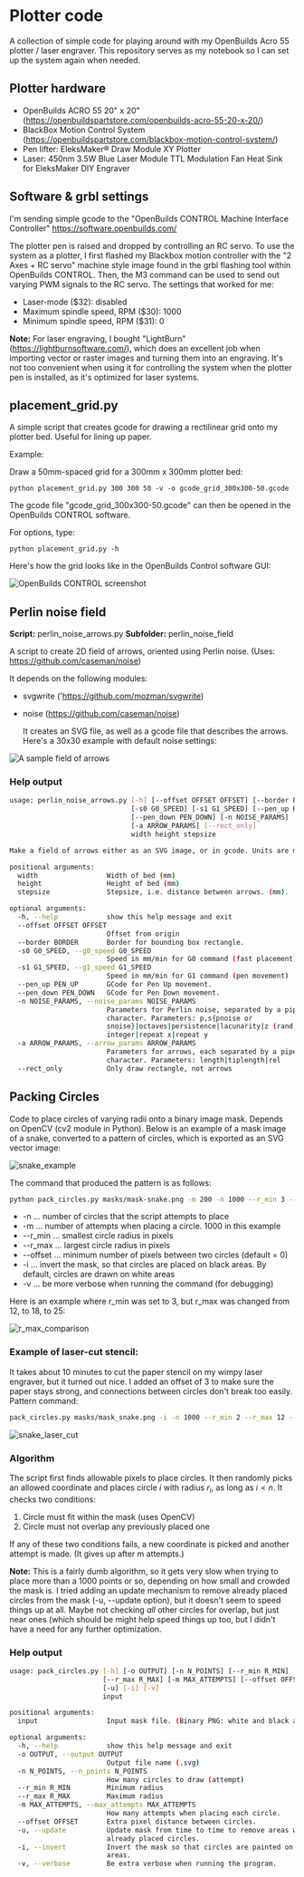 # Plotter code

A collection of simple code for playing around with my OpenBuilds Acro 55 plotter / laser engraver. This repository serves as my notebook so I can set up the system again when needed.

## Plotter hardware

* OpenBuilds ACRO 55 20" x 20" (https://openbuildspartstore.com/openbuilds-acro-55-20-x-20/)
* BlackBox Motion Control System (https://openbuildspartstore.com/blackbox-motion-control-system/)
* Pen lifter: EleksMaker® Draw Module XY Plotter
* Laser: 450nm 3.5W Blue Laser Module TTL Modulation Fan Heat Sink for EleksMaker DIY Engraver 

## Software & grbl settings

I'm sending simple gcode to the "OpenBuilds CONTROL Machine Interface Controller" https://software.openbuilds.com/ 

The plotter pen is raised and dropped by controlling an RC servo. To use the system as a plotter, I first flashed my Blackbox motion controller with the "2 Axes + RC servo" machine style image found in the grbl flashing tool within OpenBuilds CONTROL. Then, the M3 command can be used to send out varying PWM signals to the RC servo. The settings that worked for me:

* Laser-mode ($32): disabled
* Maximum spindle speed, RPM ($30): 1000
* Minimum spindle speed, RPM ($31): 0

**Note:** For laser engraving, I bought "LightBurn" (https://lightburnsoftware.com/), which does an excellent job when importing vector or raster images and turning them into an engraving. It's not too convenient when using it for controlling the system when the plotter pen is installed, as it's optimized for laser systems.



## placement_grid.py

A simple script that creates gcode for drawing a rectilinear grid onto my plotter bed. Useful for lining up paper.

Example:

Draw a 50mm-spaced grid for a 300mm x 300mm plotter bed:

```
python placement_grid.py 300 300 50 -v -o gcode_grid_300x300-50.gcode
```

The gcode file "gcode_grid_300x300-50.gcode" can then be opened in the OpenBuilds CONTROL software.

For options, type:

```
python placement_grid.py -h
```
Here's how the grid looks like in the OpenBuilds Control software GUI:

![OpenBuilds CONTROL screenshot](images/placement_grid_screenshot.png)




## Perlin noise field

**Script:** perlin_noise_arrows.py
**Subfolder:** perlin_noise_field

A script to create 2D field of arrows, oriented using Perlin noise. (Uses: https://github.com/caseman/noise) 

It depends on the following modules:

* svgwrite ('https://github.com/mozman/svgwrite)

* noise (https://github.com/caseman/noise)

  It creates an SVG file, as well as a gcode file that describes the arrows. Here's a 30x30 example with default noise settings:

![A sample field of arrows](images/Perlin_noise_field.jpg)

### Help output

```bash
usage: perlin_noise_arrows.py [-h] [--offset OFFSET OFFSET] [--border BORDER]
                              [-s0 G0_SPEED] [-s1 G1_SPEED] [--pen_up PEN_UP]
                              [--pen_down PEN_DOWN] [-n NOISE_PARAMS]
                              [-a ARROW_PARAMS] [--rect_only]
                              width height stepsize

Make a field of arrows either as an SVG image, or in gcode. Units are mm.

positional arguments:
  width                 Width of bed (mm)
  height                Height of bed (mm)
  stepsize              Stepsize, i.e. distance between arrows. (mm).

optional arguments:
  -h, --help            show this help message and exit
  --offset OFFSET OFFSET
                        Offset from origin
  --border BORDER       Border for bounding box rectangle.
  -s0 G0_SPEED, --g0_speed G0_SPEED
                        Speed in mm/min for G0 command (fast placement)
  -s1 G1_SPEED, --g1_speed G1_SPEED
                        Speed in mm/min for G1 command (pen movement)
  --pen_up PEN_UP       GCode for Pen Up movement.
  --pen_down PEN_DOWN   GCode for Pen Down movement.
  -n NOISE_PARAMS, --noise_params NOISE_PARAMS
                        Parameters for Perlin noise, separated by a pipe
                        character. Parameters: p,s{pnoise or
                        snoise}|octaves|persistence|lacunarity|z (rand, or an
                        integer|repeat x|repeat y
  -a ARROW_PARAMS, --arrow_params ARROW_PARAMS
                        Parameters for arrows, each separated by a pipe
                        character. Parameters: length|tiplength|rel
  --rect_only           Only draw rectangle, not arrows
```



## Packing Circles
[OpenCV]: https://opencv.org/

Code to place circles of varying radii onto a binary image mask. Depends on OpenCV  (cv2 module in Python). Below is an example of a mask image of a snake, converted to a pattern of circles, which is exported as an SVG vector image:

![snake_example](images/snake_example.png)


The command that produced the pattern is as follows:

```bash
python pack_circles.py masks/mask-snake.png -m 200 -n 1000 --r_min 3 --r_max 18 --offset 2 -i -o snake.svg
```



- -n ... number of circles that the script attempts to place
- -m ... number of attempts when placing a circle. 1000 in this example
- --r_min ... smallest circle radius in pixels
- --r_max ... largest circle radius in pixels
- --offset ... minimum number of pixels between two circles (default = 0)
- -i ... invert the mask, so that circles are placed on black areas. By default, circles are drawn on white areas
- -v ... be more verbose when running the command (for debugging)



Here is an example where r_min was set to 3, but r_max was changed from 12, to 18, to 25:

![r_max_comparison](images/r_max_comparison.png)



### Example of laser-cut stencil:

 It takes about 10 minutes to cut the paper stencil on my wimpy laser engraver, but it turned out nice. I added an offset of 3 to make sure the paper stays strong, and connections between circles don't break too easily. Pattern command:

```bash
pack_circles.py masks/mask_snake.png -i -n 1000 --r_min 2 --r_max 12 --offset 3 -m 150 -o snake_template.svg
```



![snake_laser_cut](images/snake_laser_cut.jpeg)



### Algorithm

The script first finds allowable pixels to place circles. It then randomly picks an allowed coordinate and places circle $i$ with radius $r_i$, as long as $i < n$.  It checks two conditions:

1. Circle must fit within the mask (uses OpenCV)
2. Circle must not overlap any previously placed one

If any of these two conditions fails, a new coordinate is picked and another attempt is made. (It gives up after m attempts.) 

**Note:** This is a fairly dumb algorithm, so it gets very slow when trying to place more than a 1000 points or so, depending on how small and crowded the mask is. I tried adding an update mechanism to remove already placed circles from the mask (-u, --update option), but it doesn't seem to speed things up at all. Maybe not checking *all* other circles for overlap, but just near ones (which should be might help speed things up too, but I didn't have a need for any further optimization.



### Help output

```bash
usage: pack_circles.py [-h] [-o OUTPUT] [-n N_POINTS] [--r_min R_MIN]
                       [--r_max R_MAX] [-m MAX_ATTEMPTS] [--offset OFFSET]
                       [-u] [-i] [-v]
                       input

positional arguments:
  input                 Input mask file. (Binary PNG: white and black areas.)

optional arguments:
  -h, --help            show this help message and exit
  -o OUTPUT, --output OUTPUT
                        Output file name (.svg)
  -n N_POINTS, --n_points N_POINTS
                        How many circles to draw (attempt)
  --r_min R_MIN         Minimum radius
  --r_max R_MAX         Maximum radius
  -m MAX_ATTEMPTS, --max_attempts MAX_ATTEMPTS
                        How many attempts when placing each circle.
  --offset OFFSET       Extra pixel distance between circles.
  -u, --update          Update mask from time to time to remove areas with
                        already placed circles.
  -i, --invert          Invert the mask so that circles are painted on black
                        areas.
  -v, --verbose         Be extra verbose when running the program.
```









